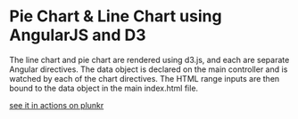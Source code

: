 Pie Chart &amp; Line Chart using AngularJS and D3
=========

The line chart and pie chart are rendered using d3.js, and each are separate Angular directives. The data object is declared on the main controller and is watched by each of the chart directives. The HTML range inputs are then bound to the data object in the main index.html file. 

[see it in actions on plunkr]
 
[see it in actions on plunkr]:http://embed.plnkr.co/5dFxQ3/preview
